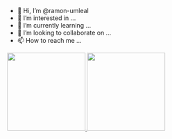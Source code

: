 - 👋 Hi, I’m @ramon-umleal
- 👀 I’m interested in ...
- 🌱 I’m currently learning ...
- 💞️ I’m looking to collaborate on ...
- 📫 How to reach me ...

<div>
<a href="https://github.com/ramon-umleal">
<img loading="lazy" height="180em" src="https://github-readme-stats.vercel.app/api/top-langs/?username=ramon-umleal&layout=compact&langs_count=7&theme=dracula"/>
<img loading="lazy" height="180em" src="https://github-readme-stats.vercel.app/api?username=ramon-umleal&show_icons=true&theme=dracula&include_all_commits=true&count_private=true"/>
</div>
<!---
ramon-umleal/ramon-umleal is a ✨ special ✨ repository because its `README.md` (this file) appears on your GitHub profile.
You can click the Preview link to take a look at your changes.
--->
